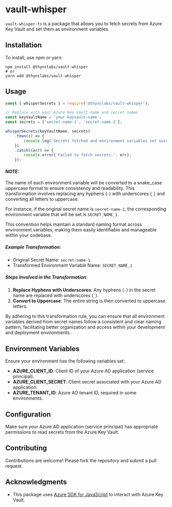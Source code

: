 # vault-whisper
`vault-whisper-ts` is a package that allows you to fetch secrets from Azure Key Vault and set them as environment variables.

## Installation
To install, use npm or yarn:
```shell
npm install @thynclabs/vault-whisper
# or
yarn add @thynclabs/vault-whisper
```

## Usage
```js
const { whisperSecrets } = require('@thynclabs/vault-whisper');

// Replace with your Azure Key Vault name and secret names
const keyVaultName = 'your-keyvault-name';
const secrets = ['secret-name-1', 'secret-name-2'];

whisperSecrets(keyVaultName, secrets)
    .then(() => {
        console.log('Secrets fetched and environment variables set successfully.');
    })
    .catch((err) => {
        console.error('Failed to fetch secrets:', err);
    });
```

#### NOTE:
The name of each environment variable will be converted to a snake_case uppercase format to ensure consistency and readability. This transformation involves replacing any hyphens (`-`) with underscores (`_`) and converting all letters to uppercase.

For instance, if the original secret name is `secret-name-1`, the corresponding environment variable that will be set is `SECRET_NAME_1`.

This convention helps maintain a standard naming format across environment variables, making them easily identifiable and manageable within your codebase.

##### Example Transformation:

-   Original Secret Name: `secret-name-1`
-   Transformed Environment Variable Name: `SECRET_NAME_1`

##### Steps Involved in the Transformation:

1.  **Replace Hyphens with Underscores**: Any hyphens (`-`) in the secret name are replaced with underscores (`_`).
2.  **Convert to Uppercase**: The entire string is then converted to uppercase letters.

By adhering to this transformation rule, you can ensure that all environment variables derived from secret names follow a consistent and clear naming pattern, facilitating better organization and access within your development and deployment environments.

## Environment Variables
Ensure your environment has the following variables set:

-   **AZURE_CLIENT_ID**: Client ID of your Azure AD application (service principal).
-   **AZURE_CLIENT_SECRET**: Client secret associated with your Azure AD application.
-   **AZURE_TENANT_ID**: Azure AD tenant ID, required in some environments.

## Configuration

Make sure your Azure AD application (service principal) has appropriate permissions to read secrets from the Azure Key Vault.

## Contributing

Contributions are welcome! Please fork the repository and submit a pull request.

## Acknowledgments

-   This package uses [Azure SDK for JavaScript](https://github.com/Azure/azure-sdk-for-js) to interact with Azure Key Vault.

